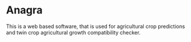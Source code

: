# Anagra
This is a web based software, that is used for agricultural crop predictions and twin crop agricultural growth compatibility checker.
